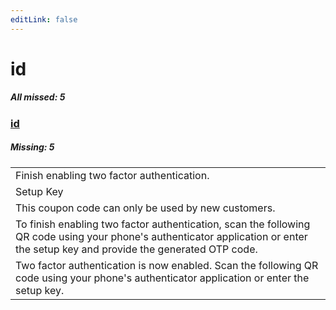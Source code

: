 ```yaml
---
editLink: false
---
```


# id

##### All missed: 5


### [id](https://github.com/Laravel-Lang/lang/blob/main/locales/id/id.json)

##### Missing: 5

<table >
<tr><td align="left" >
Finish enabling two factor authentication.
</td>
</tr>
<tr><td align="left" >
Setup Key
</td>
</tr>
<tr><td align="left" >
This coupon code can only be used by new customers.
</td>
</tr>
<tr><td align="left" >
To finish enabling two factor authentication, scan the following QR code using your phone's authenticator application or enter the setup key and provide the generated OTP code.
</td>
</tr>
<tr><td align="left" >
Two factor authentication is now enabled. Scan the following QR code using your phone's authenticator application or enter the setup key.
</td>
</tr>

</table>


